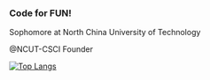 ### Code for FUN!

Sophomore at North China University of Technology

@NCUT-CSCI Founder

[![Top Langs](https://github-readme-stats.vercel.app/api/top-langs/?username=Magic-Xin&layout=compact)](https://github.com/anuraghazra/github-readme-stats)
